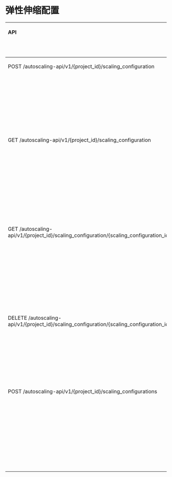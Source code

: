 # 弹性伸缩配置<a name="ZH-CN_TOPIC_0120434954"></a>

<a name="table6521155717015"></a>
<table><thead align="left"><tr id="row452275718014"><th class="cellrowborder" valign="top" width="36.633663366336634%" id="mcps1.1.5.1.1"><p id="p135221579017"><a name="p135221579017"></a><a name="p135221579017"></a>API</p>
</th>
<th class="cellrowborder" valign="top" width="18.81188118811881%" id="mcps1.1.5.1.2"><p id="p87863593711"><a name="p87863593711"></a><a name="p87863593711"></a>API功能</p>
</th>
<th class="cellrowborder" valign="top" width="19.801980198019802%" id="mcps1.1.5.1.3"><p id="p17522185717013"><a name="p17522185717013"></a><a name="p17522185717013"></a>授权项</p>
</th>
<th class="cellrowborder" valign="top" width="24.752475247524753%" id="mcps1.1.5.1.4"><p id="p1841555914555"><a name="p1841555914555"></a><a name="p1841555914555"></a>授权作用域</p>
</th>
</tr>
</thead>
<tbody><tr id="row0522357809"><td class="cellrowborder" valign="top" width="36.633663366336634%" headers="mcps1.1.5.1.1 "><p id="p352285710017"><a name="p352285710017"></a><a name="p352285710017"></a>POST /autoscaling-api/v1/{project_id}/scaling_configuration</p>
</td>
<td class="cellrowborder" valign="top" width="18.81188118811881%" headers="mcps1.1.5.1.2 "><p id="p1946563550"><a name="p1946563550"></a><a name="p1946563550"></a>创建弹性伸缩配置</p>
</td>
<td class="cellrowborder" valign="top" width="19.801980198019802%" headers="mcps1.1.5.1.3 "><p id="p145221571705"><a name="p145221571705"></a><a name="p145221571705"></a>as:configs:create</p>
</td>
<td class="cellrowborder" valign="top" width="24.752475247524753%" headers="mcps1.1.5.1.4 "><a name="ul19673454131111"></a><a name="ul19673454131111"></a><ul id="ul19673454131111"><li>支持：<a name="ul1467414544117"></a><a name="ul1467414544117"></a><ul id="ul1467414544117"><li>项目(Project)</li><li>企业项目(Enterprise Project)</li></ul>
</li></ul>
<a name="ul166751547118"></a><a name="ul166751547118"></a><ul id="ul166751547118"><li>不支持：无</li></ul>
</td>
</tr>
<tr id="row0522185711019"><td class="cellrowborder" valign="top" width="36.633663366336634%" headers="mcps1.1.5.1.1 "><p id="p1352235715016"><a name="p1352235715016"></a><a name="p1352235715016"></a>GET /autoscaling-api/v1/{project_id}/scaling_configuration</p>
</td>
<td class="cellrowborder" valign="top" width="18.81188118811881%" headers="mcps1.1.5.1.2 "><p id="p1794105610551"><a name="p1794105610551"></a><a name="p1794105610551"></a>查询弹性伸缩配置列表</p>
</td>
<td class="cellrowborder" valign="top" width="19.801980198019802%" headers="mcps1.1.5.1.3 "><p id="p11522175713011"><a name="p11522175713011"></a><a name="p11522175713011"></a>as:configs:list</p>
</td>
<td class="cellrowborder" valign="top" width="24.752475247524753%" headers="mcps1.1.5.1.4 "><a name="ul1354014322815"></a><a name="ul1354014322815"></a><ul id="ul1354014322815"><li>支持：<a name="ul65413430285"></a><a name="ul65413430285"></a><ul id="ul65413430285"><li>项目(Project)</li><li>企业项目(Enterprise Project)</li></ul>
</li></ul>
<a name="ul254354317282"></a><a name="ul254354317282"></a><ul id="ul254354317282"><li>不支持：无</li></ul>
</td>
</tr>
<tr id="row15225577015"><td class="cellrowborder" valign="top" width="36.633663366336634%" headers="mcps1.1.5.1.1 "><p id="p1052245712017"><a name="p1052245712017"></a><a name="p1052245712017"></a>GET /autoscaling-api/v1/{project_id}/scaling_configuration/{scaling_configuration_id}</p>
</td>
<td class="cellrowborder" valign="top" width="18.81188118811881%" headers="mcps1.1.5.1.2 "><p id="p19445655518"><a name="p19445655518"></a><a name="p19445655518"></a>查询弹性伸缩配置详情</p>
</td>
<td class="cellrowborder" valign="top" width="19.801980198019802%" headers="mcps1.1.5.1.3 "><p id="p2522857407"><a name="p2522857407"></a><a name="p2522857407"></a>as:configs:get</p>
</td>
<td class="cellrowborder" valign="top" width="24.752475247524753%" headers="mcps1.1.5.1.4 "><a name="ul66831047122810"></a><a name="ul66831047122810"></a><ul id="ul66831047122810"><li>支持：<a name="ul46841447112812"></a><a name="ul46841447112812"></a><ul id="ul46841447112812"><li>项目(Project)</li><li>企业项目(Enterprise Project)</li></ul>
</li></ul>
<a name="ul468712474282"></a><a name="ul468712474282"></a><ul id="ul468712474282"><li>不支持：无</li></ul>
</td>
</tr>
<tr id="row55221457205"><td class="cellrowborder" valign="top" width="36.633663366336634%" headers="mcps1.1.5.1.1 "><p id="p1152285711014"><a name="p1152285711014"></a><a name="p1152285711014"></a>DELETE /autoscaling-api/v1/{project_id}/scaling_configuration/{scaling_configuration_id}</p>
</td>
<td class="cellrowborder" valign="top" width="18.81188118811881%" headers="mcps1.1.5.1.2 "><p id="p194125615552"><a name="p194125615552"></a><a name="p194125615552"></a>删除弹性伸缩配置</p>
</td>
<td class="cellrowborder" valign="top" width="19.801980198019802%" headers="mcps1.1.5.1.3 "><p id="p1552216578017"><a name="p1552216578017"></a><a name="p1552216578017"></a>as:configs:delete</p>
</td>
<td class="cellrowborder" valign="top" width="24.752475247524753%" headers="mcps1.1.5.1.4 "><a name="ul1467110511285"></a><a name="ul1467110511285"></a><ul id="ul1467110511285"><li>支持：<a name="ul5673165152819"></a><a name="ul5673165152819"></a><ul id="ul5673165152819"><li>项目(Project)</li><li>企业项目(Enterprise Project)</li></ul>
</li></ul>
<a name="ul1967412514289"></a><a name="ul1967412514289"></a><ul id="ul1967412514289"><li>不支持：无</li></ul>
</td>
</tr>
<tr id="row201240287115"><td class="cellrowborder" valign="top" width="36.633663366336634%" headers="mcps1.1.5.1.1 "><p id="p612562817118"><a name="p612562817118"></a><a name="p612562817118"></a>POST /autoscaling-api/v1/{project_id}/scaling_configurations</p>
</td>
<td class="cellrowborder" valign="top" width="18.81188118811881%" headers="mcps1.1.5.1.2 "><p id="p49414560559"><a name="p49414560559"></a><a name="p49414560559"></a>批量删除弹性伸缩配置</p>
</td>
<td class="cellrowborder" valign="top" width="19.801980198019802%" headers="mcps1.1.5.1.3 "><p id="p1312516282116"><a name="p1312516282116"></a><a name="p1312516282116"></a>as:configs:batchDelete</p>
</td>
<td class="cellrowborder" valign="top" width="24.752475247524753%" headers="mcps1.1.5.1.4 "><a name="ul181485552810"></a><a name="ul181485552810"></a><ul id="ul181485552810"><li>支持：<a name="ul18142559282"></a><a name="ul18142559282"></a><ul id="ul18142559282"><li>项目(Project)</li><li>企业项目(Enterprise Project)</li></ul>
</li></ul>
<a name="ul18166556281"></a><a name="ul18166556281"></a><ul id="ul18166556281"><li>不支持：无</li></ul>
</td>
</tr>
</tbody>
</table>

